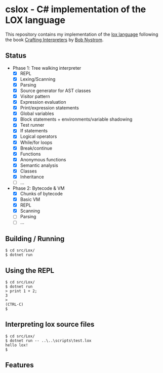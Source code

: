 # cslox - C# implementation of the LOX language

This repository contains my implementation of the [lox language] following the book [Crafting Interpreters] by [Bob Nystrom].

[Crafting Interpreters]: https://craftinginterpreters.com
[lox language]: https://craftinginterpreters.com/the-lox-language.html
[Bob Nystrom]: https://github.com/munificent


## Status

- Phase 1: Tree walking interpreter
    - [x] REPL
    - [x] Lexing/Scanning
    - [x] Parsing
    - [x] Source generator for AST classes
    - [x] Visitor pattern
    - [x] Expression evaluation
    - [x] Print/expression statements
    - [x] Global variables
    - [x] Block statements + environments/variable shadowing
    - [x] Test runner
    - [x] If statements
    - [x] Logical operators
    - [x] While/for loops
    - [x] Break/continue
    - [x] Functions
    - [x] Anonymous functions
    - [x] Semantic analysis
    - [x] Classes
    - [x] Inheritance
    - [ ] ...
- Phase 2: Bytecode & VM
    - [x] Chunks of bytecode
    - [x] Basic VM
    - [x] REPL
    - [x] Scanning
    - [ ] Parsing
    - [ ] ...

## Building / Running

```
$ cd src/Lox/
$ dotnet run
```

## Using the REPL

```
$ cd src/Lox/
$ dotnet run
> print 1 + 2;
3
>
(CTRL-C)
$
```

## Interpreting lox source files

```
$ cd src/Lox/
$ dotnet run -- ..\..\scripts\test.lox
hello lox!
$
```

## Features

